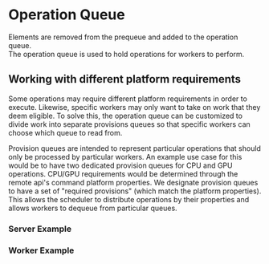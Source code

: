 # Operation Queue
Elements are removed from the prequeue and added to the operation queue.  
The operation queue is used to hold operations for workers to perform.  

## Working with different platform requirements 
Some operations may require different platform requirements in order to execute.
Likewise, specific workers may only want to take on work that they deem eligible.
To solve this, the operation queue can be customized to divide work into separate provisions queues so that specific workers can choose which queue to read from.  

Provision queues are intended to represent particular operations that should only be processed by particular workers. An example use case for this would be to have two dedicated provision queues for CPU and GPU operations. CPU/GPU requirements would be determined through the remote api's command platform properties. We designate provision queues to have a set of "required provisions" (which match the platform properties). This allows the scheduler to distribute operations by their properties and allows workers to dequeue from particular queues.

### Server Example

### Worker Example